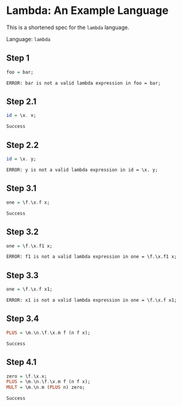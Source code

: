 # Lambda: An Example Language

This is a shortened spec for the `lambda` language.

Language: `lambda`

## Step 1

```haskell
foo = bar;
```
```status
ERROR: bar is not a valid lambda expression in foo = bar;
```

## Step 2.1

```haskell
id = \x. x;
```
```status
Success
```

## Step 2.2

```haskell
id = \x. y;
```
```status
ERROR: y is not a valid lambda expression in id = \x. y;
```

## Step 3.1

```haskell
one = \f.\x.f x;
```
```status
Success
```

## Step 3.2

```haskell
one = \f.\x.f1 x;
```
```status
ERROR: f1 is not a valid lambda expression in one = \f.\x.f1 x;
```

## Step 3.3

```haskell
one = \f.\x.f x1;
```
```status
ERROR: x1 is not a valid lambda expression in one = \f.\x.f x1;
```

## Step 3.4

```haskell
PLUS = \m.\n.\f.\x.m f (n f x);
```
```status
Success
```

## Step 4.1

```haskell
zero = \f.\x.x;
PLUS = \m.\n.\f.\x.m f (n f x);
MULT = \m.\n.m (PLUS n) zero;
```
```status
Success
```
